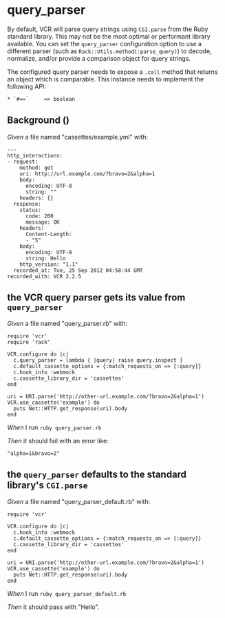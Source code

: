 # query_parser

By default, VCR will parse query strings using `CGI.parse` from the Ruby
  standard library. This may not be the most optimal or performant library
  available.  You can set the `query_parser` configuration option to use a
  different parser (such as `Rack::Utils.method(:parse_query)`) to decode,
  normalize, and/or provide a comparison object for query strings.

  The configured query parser needs to expose a `.call` method that returns an
  object which is comparable. This instance needs to implement the following
  API:

    * `#==`     => boolean

## Background ()

_Given_ a file named "cassettes/example.yml" with:

```
---
http_interactions:
- request:
    method: get
    uri: http://url.example.com/?bravo=2&alpha=1
    body:
      encoding: UTF-8
      string: ""
    headers: {}
  response:
    status:
      code: 200
      message: OK
    headers:
      Content-Length:
      - "5"
    body:
      encoding: UTF-8
      string: Hello
    http_version: "1.1"
  recorded_at: Tue, 25 Sep 2012 04:58:44 GMT
recorded_with: VCR 2.2.5
```

## the VCR query parser gets its value from `query_parser`

_Given_ a file named "query_parser.rb" with:

```
require 'vcr'
require 'rack'

VCR.configure do |c|
  c.query_parser = lambda { |query| raise query.inspect }
  c.default_cassette_options = {:match_requests_on => [:query]}
  c.hook_into :webmock
  c.cassette_library_dir = 'cassettes'
end

uri = URI.parse('http://other-url.example.com/?bravo=2&alpha=1')
VCR.use_cassette('example') do
  puts Net::HTTP.get_response(uri).body
end
```

_When_ I run `ruby query_parser.rb`

_Then_ it should fail with an error like:

```
"alpha=1&bravo=2"
```

## the `query_parser` defaults to the standard library's `CGI.parse`

_Given_ a file named "query_parser_default.rb" with:

```
require 'vcr'

VCR.configure do |c|
  c.hook_into :webmock
  c.default_cassette_options = {:match_requests_on => [:query]}
  c.cassette_library_dir = 'cassettes'
end

uri = URI.parse('http://other-url.example.com/?bravo=2&alpha=1')
VCR.use_cassette('example') do
  puts Net::HTTP.get_response(uri).body
end
```

_When_ I run `ruby query_parser_default.rb`

_Then_ it should pass with "Hello".
